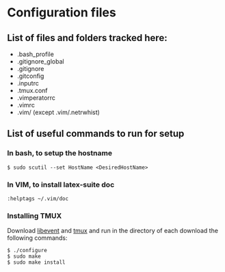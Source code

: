 Configuration files
===================

List of files and folders tracked here:
---------------------------------------
* .bash\_profile
* .gitignore\_global
* .gitignore
* .gitconfig
* .inputrc
* .tmux.conf
* .vimperatorrc
* .vimrc
* .vim/ (except .vim/.netrwhist)

List of useful commands to run for setup
----------------------------------------
### In bash, to setup the hostname
    $ sudo scutil --set HostName <DesiredHostName>
### In VIM, to install latex-suite doc
    :helptags ~/.vim/doc
### Installing TMUX
Download [libevent](http://libevent.org/) and [tmux](http://tmux.sourceforge.net/) and run in the directory of each download the following commands:

    $ ./configure
    $ sudo make
    $ sudo make install
